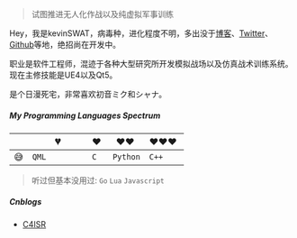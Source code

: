> 试图推进无人化作战以及纯虚拟军事训练

Hey，我是kevinSWAT，病毒种，进化程度不明，多出没于[博客](https://kevinswat.github.io)、[Twitter](https://twitter.com/voidmarksman/)、[Github](http://github.com/kevinswat)等地，绝招尚在开发中。

职业是软件工程师，混迹于各种大型研究所开发模拟战场以及仿真战术训练系统。
现在主修技能是UE4以及Qt5。

是个日漫死宅，非常喜欢初音ミク和シャナ。

##### My Programming Languages Spectrum

|     | 💔️           | ❤️ ️                                          | ❤️❤️ ️                                          | ❤️❤️❤️ ️                                      |
| --- | ------------- | --------------------------------------------- | ----------------------------------------------- | --------------------------------------------- |
| 😅  | `QML        ` |    `C`            | `Python`                          |  `C++`                        |

> 听过但基本没用过:  `Go`  `Lua` `Javascript`

##### Cnblogs

- [C4ISR](https://www.cnblogs.com/c4isr)
